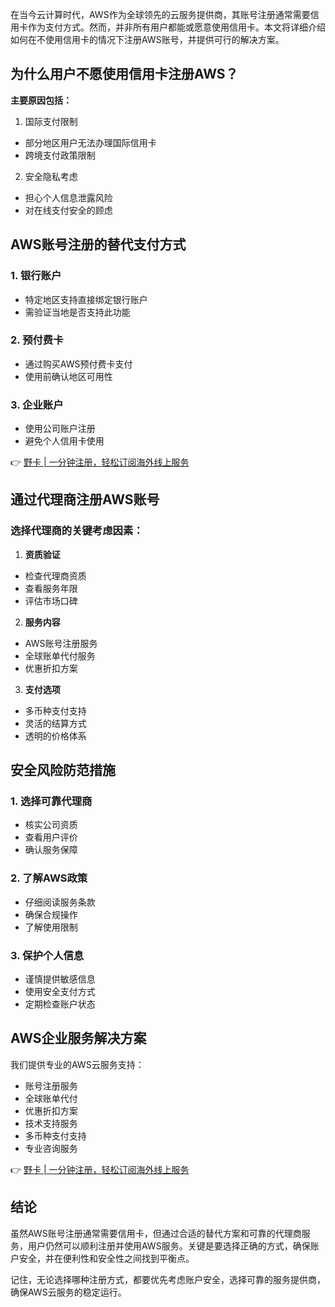 在当今云计算时代，AWS作为全球领先的云服务提供商，其账号注册通常需要信用卡作为支付方式。然而，并非所有用户都能或愿意使用信用卡。本文将详细介绍如何在不使用信用卡的情况下注册AWS账号，并提供可行的解决方案。

## 为什么用户不愿使用信用卡注册AWS？

**主要原因包括：**

1. 国际支付限制
- 部分地区用户无法办理国际信用卡
- 跨境支付政策限制

2. 安全隐私考虑
- 担心个人信息泄露风险
- 对在线支付安全的顾虑

## AWS账号注册的替代支付方式

### 1. 银行账户
- 特定地区支持直接绑定银行账户
- 需验证当地是否支持此功能

### 2. 预付费卡
- 通过购买AWS预付费卡支付
- 使用前确认地区可用性

### 3. 企业账户
- 使用公司账户注册
- 避免个人信用卡使用

👉 [野卡 | 一分钟注册，轻松订阅海外线上服务](https://bit.ly/bewildcard)

## 通过代理商注册AWS账号

### 选择代理商的关键考虑因素：

1. **资质验证**
- 检查代理商资质
- 查看服务年限
- 评估市场口碑

2. **服务内容**
- AWS账号注册服务
- 全球账单代付服务
- 优惠折扣方案

3. **支付选项**
- 多币种支付支持
- 灵活的结算方式
- 透明的价格体系

## 安全风险防范措施

### 1. 选择可靠代理商
- 核实公司资质
- 查看用户评价
- 确认服务保障

### 2. 了解AWS政策
- 仔细阅读服务条款
- 确保合规操作
- 了解使用限制

### 3. 保护个人信息
- 谨慎提供敏感信息
- 使用安全支付方式
- 定期检查账户状态

## AWS企业服务解决方案

我们提供专业的AWS云服务支持：

- 账号注册服务
- 全球账单代付
- 优惠折扣方案
- 技术支持服务
- 多币种支付支持
- 专业咨询服务

👉 [野卡 | 一分钟注册，轻松订阅海外线上服务](https://bit.ly/bewildcard)

## 结论

虽然AWS账号注册通常需要信用卡，但通过合适的替代方案和可靠的代理商服务，用户仍然可以顺利注册并使用AWS服务。关键是要选择正确的方式，确保账户安全，并在便利性和安全性之间找到平衡点。

记住，无论选择哪种注册方式，都要优先考虑账户安全，选择可靠的服务提供商，确保AWS云服务的稳定运行。